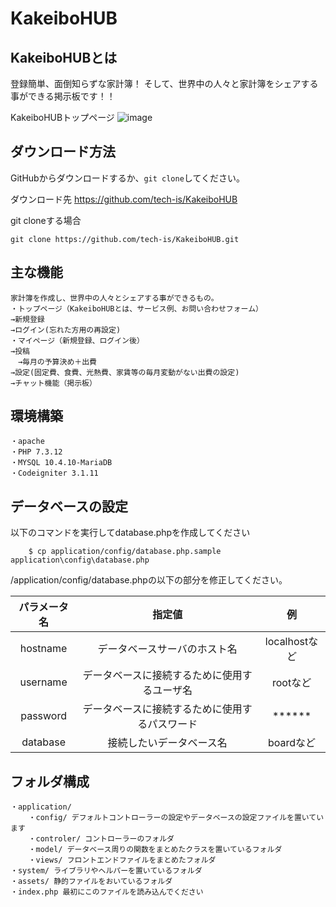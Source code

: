 # KakeiboHUB

## KakeiboHUBとは
登録簡単、面倒知らずな家計簿！
そして、世界中の人々と家計簿をシェアする事ができる掲示板です！！

KakeiboHUBトップページ
![image](https://user-images.githubusercontent.com/72800775/102907246-21b3c480-44b9-11eb-9782-117ef672f7b7.png)

## ダウンロード方法
GitHubからダウンロードするか、```git clone```してください。

ダウンロード先
https://github.com/tech-is/KakeiboHUB

git cloneする場合
```
git clone https://github.com/tech-is/KakeiboHUB.git
```
## 主な機能
```
家計簿を作成し、世界中の人々とシェアする事ができるもの。
・トップページ（KakeiboHUBとは、サービス例、お問い合わせフォーム）
→新規登録
→ログイン(忘れた方用の再設定)
・マイページ（新規登録、ログイン後）
→投稿
　→毎月の予算決め＋出費
→設定(固定費、食費、光熱費、家賃等の毎月変動がない出費の設定)
→チャット機能（掲示板）
```

## 環境構築
```
・apache  
・PHP 7.3.12  
・MYSQL 10.4.10-MariaDB   
・Codeigniter 3.1.11  
```

## データベースの設定
以下のコマンドを実行してdatabase.phpを作成してください
```
    $ cp application/config/database.php.sample application\config\database.php
```
/application/config/database.phpの以下の部分を修正してください。

| パラメータ名 | 指定値 | 例 |
| :---: | :---: | :---: |
| hostname | データベースサーバのホスト名 | localhostなど |
| username | データベースに接続するために使用するユーザ名 | rootなど |
| password | データベースに接続するために使用するパスワード | ****** |
| database | 接続したいデータベース名 | boardなど |


## フォルダ構成
```
・application/  
    ・config/ デフォルトコントローラーの設定やデータベースの設定ファイルを置いています  
    ・controler/ コントローラーのフォルダ  
    ・model/ データベース周りの関数をまとめたクラスを置いているフォルダ  
    ・views/ フロントエンドファイルをまとめたフォルダ  
・system/ ライブラリやヘルパーを置いているフォルダ  
・assets/ 静的ファイルをおいているフォルダ  
・index.php 最初にこのファイルを読み込んでください  
```
